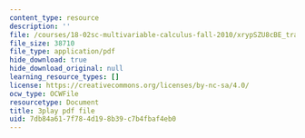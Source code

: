 ```yaml
---
content_type: resource
description: ''
file: /courses/18-02sc-multivariable-calculus-fall-2010/xrypSZU8cBE_transcript.pdf
file_size: 38710
file_type: application/pdf
hide_download: true
hide_download_original: null
learning_resource_types: []
license: https://creativecommons.org/licenses/by-nc-sa/4.0/
ocw_type: OCWFile
resourcetype: Document
title: 3play pdf file
uid: 7db84a61-7f78-4d19-8b39-c7b4fbaf4eb0
---
```


